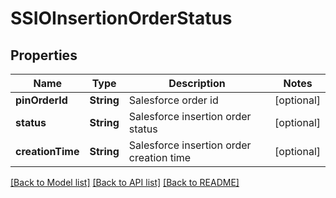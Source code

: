 # SSIOInsertionOrderStatus

## Properties
Name | Type | Description | Notes
------------ | ------------- | ------------- | -------------
**pinOrderId** | **String** | Salesforce order id | [optional] 
**status** | **String** | Salesforce insertion order status | [optional] 
**creationTime** | **String** | Salesforce insertion order creation time | [optional] 

[[Back to Model list]](../README.md#documentation-for-models) [[Back to API list]](../README.md#documentation-for-api-endpoints) [[Back to README]](../README.md)



